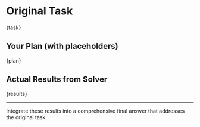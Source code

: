 # Original Task

{task}

## Your Plan (with placeholders)

{plan}

## Actual Results from Solver

{results}

---

Integrate these results into a comprehensive final answer that addresses the original task.
